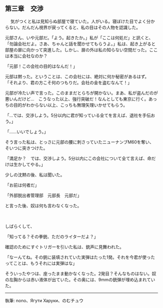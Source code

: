 ## 第三章　交渉
　
 気がつくと私は見知らぬ部屋で寝ていた。人がいる。寝ぼけた目でよく分からない。だんだん視界が戻ってくると、私の目はその人物を認識した。

 元部さん、いや元部だ。「よう。起きたか。」私が「ここは何処だ」と訊くと、「勿論会社だよ。さあ、ちゃんと話を聞かせてもらうよ。」私は、起き上がると部屋の扉に向かって突進した。しかし、扉の外は私の知らない空間だった。ここは本当に会社なのか？

「元部！この会社の目的はなんだ！」

 元部は黙った。ということは、この会社には、絶対に何か秘密があるはず。
「それより、君の方こそ何のつもりだ。会社の金を盗むなんて！」

 元部が冷たい声で言った。このままだとらちが開かない。まあ、私が盗んだのが悪いんだけど…　こうなった以上、強行突破だ！なんとしても東京に行く。あっちの目的がわからない以上、こっちも無理矢理いかせてもらう。

「…では、交渉しよう。5分以内に君が知っている全てを言えば、退社を手伝おう。」

「……いいでしょう。」

 そう言った私は、とっさに元部の腰に刺さっていたニューナンブM60を奪い、そいつに突きつけた。

「満足か？　では、交渉しよう。5分以内にこの会社について全て言えば、命だけは生かしてやる。」

少しの沈黙の後、私は聞いた。

「お前は何者だ」

「外部脱出者管理部　元部長　元部だ」

と言った後、奴は何も言わなくなった。

ㅤ

しばらくして、

「知ってる？その拳銃、ただのライターだよ？」

 確認のためにすぐトリガーを引いた私は、銃声に見舞われた。

「なーんてね。その銃に装填されていた実弾はたった1発。それを今君が使ったってことは、もうそれには実弾はな」

 そういったやつは、座ったまま動かなくなった。2発目？そんなものはない。奴の左胸からは赤い液体が出ていた。その奥には、9mmの銃弾が埋め込まれていた。

---
執筆: nono、Ягути Харуки、のむチュウ
